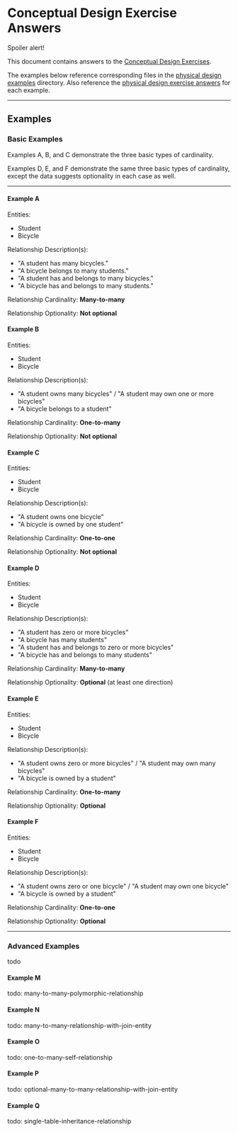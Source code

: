 # Conceptual Design Exercise Answers

Spoiler alert!

This document contains answers to the [Conceptual Design Exercises](/resources/database-design/conceptual-design/conceptual-design-exercises.md).

The examples below reference corresponding files in the [physical design examples](/resources/database-design/physical-design/examples) directory.
 Also reference the [physical design exercise answers](/resources/database-design/physical-design/physical-design-exercise-answers.md) for each example.

<hr>

## Examples

### Basic Examples

Examples A, B, and C demonstrate the three basic types of cardinality.

Examples D, E, and F demonstrate the same three basic types of cardinality, except the data suggests optionality in each case as well.


<hr>


































#### Example A

Entities:

 + Student
 + Bicycle

Relationship Description(s):

 + "A student has many bicycles."
 + "A bicycle belongs to many students."
 + "A student has and belongs to many bicycles."
 + "A bicycle has and belongs to many students."

Relationship Cardinality:
 **Many-to-many**

Relationship Optionality:
 **Not optional**

#### Example B

Entities:

 + Student
 + Bicycle

Relationship Description(s):

 + "A student owns many bicycles" / "A student may own one or more bicycles"
 + "A bicycle belongs to a student"

Relationship Cardinality: **One-to-many**

Relationship Optionality: **Not optional**

#### Example C

Entities:
 + Student
 + Bicycle

Relationship Description(s):

 + "A student owns one bicycle"
 + "A bicycle is owned by one student"

Relationship Cardinality: **One-to-one**

Relationship Optionality: **Not optional**

#### Example D

Entities:

 + Student
 + Bicycle

Relationship Description(s):

 + "A student has zero or more bicycles"
 + "A bicycle has many students"
 + "A student has and belongs to zero or more bicycles"
 + "A bicycle has and belongs to many students"

Relationship Cardinality: **Many-to-many**

Relationship Optionality: **Optional** (at least one direction)

#### Example E

Entities:
 + Student
 + Bicycle

Relationship Description(s):

+ "A student owns zero or more bicycles" / "A student may own many bicycles"
+ "A bicycle is owned by a student"

Relationship Cardinality: **One-to-many**

Relationship Optionality: **Optional**

#### Example F

Entities:
 + Student
 + Bicycle

Relationship Description(s):

+ "A student owns zero or one bicycle" / "A student may own one bicycle"
+ "A bicycle is owned by a student"

Relationship Cardinality: **One-to-one**

Relationship Optionality: **Optional**





























<hr>






### Advanced Examples

todo

#### Example M

todo: many-to-many-polymorphic-relationship

#### Example N

todo: many-to-many-relationship-with-join-entity

#### Example O

todo: one-to-many-self-relationship

#### Example P

todo: optional-many-to-many-relationship-with-join-entity

#### Example Q

todo: single-table-inheritance-relationship
